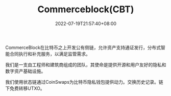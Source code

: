 ﻿---
weight: 
title: "Commerceblock(CBT)"
description: "CommerceBlock在比特币之上开发公有侧链，允许资产支持通证发行，分布式智能合同执行和补充服务，以满足监管需求"
date: 2022-07-19T21:57:40+08:00
lastmod: 2022-07-19T16:45:40+08:00
draft: false
authors: ["june"]
featuredImage: "647.png"
link: "https://www.commerceblock.com/?ref=1234btc.com"
tags: ["数字代币","Commerceblock(CBT)"]
categories: ["navigation"]
navigation: ["数字代币"]
lightgallery: true
toc: true
pinned: false
recommend: false
recommend1: false
---
CommerceBlock在比特币之上开发公有侧链，允许资产支持通证发行，分布式智能合同执行和补充服务，以满足监管需求。

我们是一支由工程师和建筑商组成的团队，其使命是提供开源和用户友好的隐私和数字资产基础设施。

我们使用状态链通过CoinSwaps为比特币隐私钱包提供动力。交换历史记录。链下免费转移UTXO。